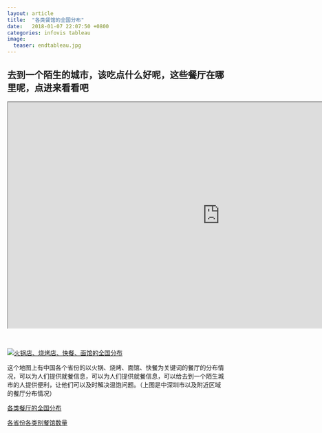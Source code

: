 ```yaml
---
layout: article
title:  "各类餐馆的全国分布"
date:   2018-01-07 22:07:50 +0800
categories: infovis tableau
image:
  teaser: endtableau.jpg
---
```



## 去到一个陌生的城市，该吃点什么好呢，这些餐厅在哪里呢，点进来看看吧

<div>
<iframe src="http://public.tableausoftware.com/views/public_exercise/Dashboard1?:showVizHome=no&:embed=true"
 width="984" height="525"></iframe>
</div>


<html>
<head></head>
<body>
<div>
<p><br></p>
</div>
<div class='tableauPlaceholder' id='viz1515326487870' style='position: relative'><noscript><a href='#'><img alt='火锅店、烧烤店、快餐、面馆的全国分布 ' src='https:&#47;&#47;public.tableau.com&#47;static&#47;images&#47;1_&#47;1_4668&#47;1&#47;1_rss.png' style='border: none' /></a></noscript><object class='tableauViz'  style='display:none;'><param name='host_url' value='https%3A%2F%2Fpublic.tableau.com%2F' /> <param name='embed_code_version' value='3' /> <param name='site_root' value='' /><param name='name' value='1_4668&#47;1' /><param name='tabs' value='no' /><param name='toolbar' value='yes' /><param name='static_image' value='https:&#47;&#47;public.tableau.com&#47;static&#47;images&#47;1_&#47;1_4668&#47;1&#47;1.png' /> <param name='animate_transition' value='yes' /><param name='display_static_image' value='yes' /><param name='display_spinner' value='yes' /><param name='display_overlay' value='yes' /><param name='display_count' value='yes' /></object></div>                <script type='text/javascript'>                    var divElement = document.getElementById('viz1515326487870');                    var vizElement = divElement.getElementsByTagName('object')[0];                    vizElement.style.width='100%';vizElement.style.height=(divElement.offsetWidth*0.75)+'px';                    var scriptElement = document.createElement('script');                    scriptElement.src = 'https://public.tableau.com/javascripts/api/viz_v1.js';                    vizElement.parentNode.insertBefore(scriptElement, vizElement);                </script>
</body>
 </html>




这个地图上有中国各个省份的以火锅、烧烤、面馆、快餐为关键词的餐厅的分布情况，可以为人们提供就餐信息，可以为人们提供就餐信息，可以给去到一个陌生城市的人提供便利，让他们可以及时解决温饱问题。（上图是中深圳市以及附近区域的餐厅分布情况）

[各类餐厅的全国分布](https://public.tableau.com/profile/.86047339#!/vizhome/1_4668/1?publish=yes)

[各省份各类别餐馆数量](https://public.tableau.com/profile/.86047339#!/vizhome/_18189/1)








